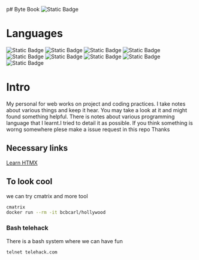 p# Byte Book
![Static Badge](https://img.shields.io/badge/Status-good-green?style=plastic) <br>
# Languages
![Static Badge](https://img.shields.io/badge/bash-black?style=plastic&logo=gnubash&logoColor=red)
![Static Badge](https://img.shields.io/badge/C++-black?style=plastic&logo=cplusplus&logoColor=blue)
![Static Badge](https://img.shields.io/badge/Dart-black?style=plastic&logo=dart&logoColor=blue)
![Static Badge](https://img.shields.io/badge/Docker-black?style=plastic&logo=docker&logoColor=blue)
![Static Badge](https://img.shields.io/badge/Go-black?style=plastic&logo=go&logoColor=blue)
![Static Badge](https://img.shields.io/badge/Python-black?style=plastic&logo=python)
![Static Badge](https://img.shields.io/badge/Ruby-black?style=plastic&logo=ruby&logoColor=red)
![Static Badge](https://img.shields.io/badge/Typescrpt-black?style=plastic&logo=typescript&logoColor=blue)
![Static Badge](https://img.shields.io/badge/zig-black?style=plastic&logo=zig&logoColor=yellow)

# Intro
My personal for web works on project and coding practices. I take notes about various things and keep it hear. You may take a look at it and might found something helpful.
There is notes about various programming language that I learnt.I tried to detail it as possible. If you think something is worng somewhere plese make a issue request in this repo
Thanks


## Necessary links
<a href="https://htmx.org/docs/#introduction" target="_blank">Learn HTMX</a>


## To look cool
we can try cmatrix and more tool
```bash
cmatrix
docker run --rm -it bcbcarl/hollywood
```
### Bash telehack
There is a bash system where we can have fun
```bash
telnet telehack.com
```